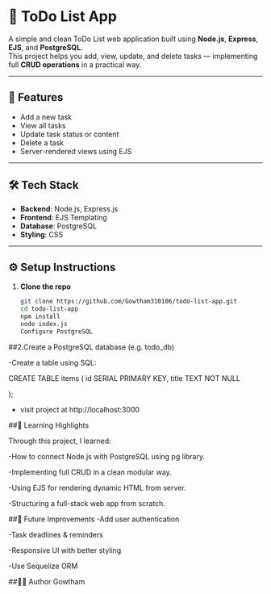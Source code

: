 # 📝 ToDo List App

A simple and clean ToDo List web application built using **Node.js**, **Express**, **EJS**, and **PostgreSQL**.  
This project helps you add, view, update, and delete tasks — implementing full **CRUD operations** in a practical way.

---

## 🚀 Features

- Add a new task
- View all tasks
- Update task status or content
- Delete a task
- Server-rendered views using EJS

---

## 🛠️ Tech Stack

- **Backend**: Node.js, Express.js
- **Frontend**: EJS Templating
- **Database**: PostgreSQL
- **Styling**:  CSS 

---

## ⚙️ Setup Instructions

1. **Clone the repo**
   ```bash
   git clone https://github.com/Gowtham310106/todo-list-app.git
   cd todo-list-app
   npm install
   node index.js
   Configure PostgreSQL

##2.Create a PostgreSQL database (e.g. todo_db)

-Create a table using SQL:

CREATE TABLE items (
  id SERIAL PRIMARY KEY,
  title TEXT NOT NULL
  
);

- visit project at   http://localhost:3000

  
##📌 Learning Highlights

Through this project, I learned:

-How to connect Node.js with PostgreSQL using pg library.

-Implementing full CRUD in a clean modular way.

-Using EJS for rendering dynamic HTML from server.

-Structuring a full-stack web app from scratch.

##🧠 Future Improvements
-Add user authentication

-Task deadlines & reminders

-Responsive UI with better styling

-Use Sequelize ORM

##👨‍💻 Author
Gowtham
  
   
   
